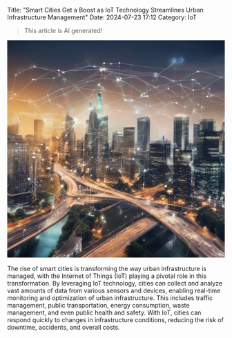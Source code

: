 Title: "Smart Cities Get a Boost as IoT Technology Streamlines Urban Infrastructure Management"
Date: 2024-07-23 17:12
Category: IoT

> This article is AI generated!

![Alt Text](images/2024-07-23-smart-cities-get-a-boost-as-iot-technology-streamlines-urban-infrastructure-management.png)

The rise of smart cities is transforming the way urban infrastructure is managed, with the Internet of Things (IoT) playing a pivotal role in this transformation. By leveraging IoT technology, cities can collect and analyze vast amounts of data from various sensors and devices, enabling real-time monitoring and optimization of urban infrastructure. This includes traffic management, public transportation, energy consumption, waste management, and even public health and safety. With IoT, cities can respond quickly to changes in infrastructure conditions, reducing the risk of downtime, accidents, and overall costs.